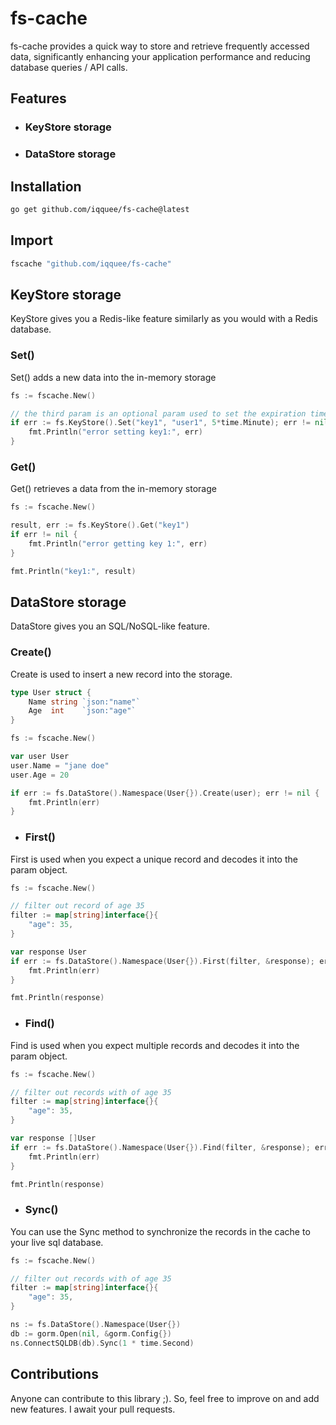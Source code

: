 # fs-cache
fs-cache provides a quick way to store and retrieve frequently accessed data, significantly enhancing your application performance and reducing database queries / API calls.

## Features
- ### KeyStore storage
- ### DataStore storage

## Installation
```sh
go get github.com/iqquee/fs-cache@latest
```

## Import
```sh
fscache "github.com/iqquee/fs-cache"
```

## KeyStore storage
KeyStore gives you a Redis-like feature similarly as you would with a Redis database.

### Set()
Set() adds a new data into the in-memory storage
```go
fs := fscache.New()

// the third param is an optional param used to set the expiration time of the set data
if err := fs.KeyStore().Set("key1", "user1", 5*time.Minute); err != nil {
	fmt.Println("error setting key1:", err)
}
```

### Get()
Get() retrieves a data from the in-memory storage
```go
fs := fscache.New()

result, err := fs.KeyStore().Get("key1")
if err != nil {
	fmt.Println("error getting key 1:", err)
}

fmt.Println("key1:", result)
```

## DataStore storage
DataStore gives you an SQL/NoSQL-like feature.

### Create()
Create is used to insert a new record into the storage.
```go
type User struct {
	Name string `json:"name"`
	Age  int    `json:"age"`
}
```
```go
fs := fscache.New()

var user User
user.Name = "jane doe"
user.Age = 20

if err := fs.DataStore().Namespace(User{}).Create(user); err != nil {
	fmt.Println(err)
}
```

- ### First()
First is used when you expect a unique record and decodes it into the param object.
```go
fs := fscache.New()

// filter out record of age 35
filter := map[string]interface{}{
	"age": 35,
}

var response User
if err := fs.DataStore().Namespace(User{}).First(filter, &response); err != nil {
	fmt.Println(err)
}

fmt.Println(response)
```

- ### Find()
Find is used when you expect multiple records and decodes it into the param object.
```go
fs := fscache.New()

// filter out records with of age 35
filter := map[string]interface{}{
	"age": 35,
}

var response []User
if err := fs.DataStore().Namespace(User{}).Find(filter, &response); err != nil {
	fmt.Println(err)
}

fmt.Println(response)
```

- ### Sync()
You can use the Sync method to synchronize the records in the cache to your live sql database.
```go
fs := fscache.New()

// filter out records with of age 35
filter := map[string]interface{}{
	"age": 35,
}

ns := fs.DataStore().Namespace(User{})
db := gorm.Open(nil, &gorm.Config{})
ns.ConnectSQLDB(db).Sync(1 * time.Second)
```
<!-- 
For an exhaustive documentation see the examples folder [https://github.com/iqquee/fs-cache/tree/main/example](https://github.com/iqquee/fs-cache/tree/main/example) -->

## Contributions
Anyone can contribute to this library ;). So, feel free to improve on and add new features. I await your pull requests.